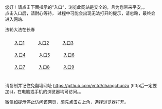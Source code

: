 您好！请点击下面指示的“入口”，浏览此网站是安全的，且为您带来平安。。 <br/>
点击入口后，请耐心等待， 过程中可能会出现无法打开的提示，请忽略，最终会进入网站. </br>

法轮大法在长春<br/>
<div style="padding:10px"><a style="margin:20px" target="_blank" href="https://d391za3pthfqsr.cloudfront.net/2Qpsp?oyyhmkep" id="ccLink1" rel="nofollow">入口1</a> <a target="_blank" style="margin:20px" href="https://d39hc9uli7vhro.cloudfront.net/2Qpsp?itwffqo" id="ccLink2" rel="nofollow">入口2</a> <a style="margin:20px" target="_blank" href="https://d15a1dxvze44vl.cloudfront.net/2Qpsp?uafbe" id="ccLink3" rel="nofollow">入口3</a></div>

<div style="padding:10px" ><a style="margin:20px" target="_blank" href="https://d391za3pthfqsr.cloudfront.net/2Qpsp?oyyhmkep" id="ccLink4" rel="nofollow">入口4</a> <a style="margin:20px" href="https://d39hc9uli7vhro.cloudfront.net/2Qpsp?itwffqo" target="_blank" id="ccLink5" rel="nofollow">入口5</a> <a style="margin:20px" href="https://d15a1dxvze44vl.cloudfront.net/2Qpsp?uafbe" target="_blank" id="ccLink6" rel="nofollow">入口6</a></div>

<div style="padding:10px"><a style="margin:20px" target="_blank" href="https://d391za3pthfqsr.cloudfront.net/2Qpsp?oyyhmkep" id="ccLink7" rel="nofollow">入口7</a> <a style="margin:20px" href="https://d39hc9uli7vhro.cloudfront.net/2Qpsp?itwffqo" target="_blank" id="ccLink8" rel="nofollow">入口8</a> <a style="margin:20px" target="_blank" href="https://d15a1dxvze44vl.cloudfront.net/2Qpsp?uafbe" id="ccLink9" rel="nofollow">入口9</a></div>

<br/>



请复制并记住免翻墙网址 https://github.com/yntd/changchunzx (http后一定要加s)，在电脑或手机的浏览器均可访问。。<br/>

微信如提示停止访问该网页，须先点击右上角，选择浏览器打开。
